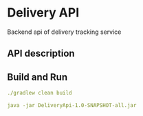 # Delivery API

Backend api of delivery tracking service

## API description


## Build and Run
```yaml
./gradlew clean build

java -jar DeliveryApi-1.0-SNAPSHOT-all.jar
```
